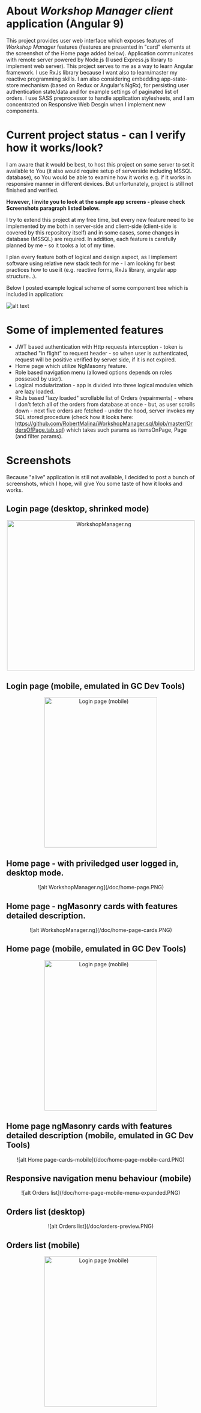 # About _Workshop Manager client_ application (Angular 9)

This project provides user web interface which exposes features of _Workshop Manager_ features (features are presented in "card" elements at the screenshot of the Home page added below). Application communicates with remote server powered by Node.js (I used Express.js library to implement web server). This project serves to me as a way to learn Angular framework. I use RxJs library because I want also to learn/master my reactive programming skills. I am also considering embedding app-state-store mechanism (based on Redux or Angular's NgRx), for persisting user authentication state/data and for example settings of paginated list of orders. I use SASS preprocessor to handle application stylesheets, and I am concentrated on Responsive Web Desgin when I implement new components.

#  Current project status - can I verify how it works/look?

I am aware that it would be best, to host this project on some server to set it available to You (it also would require setup of serverside including MSSQL database), so You would be able to examine how it works e.g. if it works in responsive manner in different devices. But unfortunately, project is still not finished and verified.

<b>However, I invite you to look at the sample app screens - please check Screenshots paragraph listed below.</b>

I try to extend this project at my free time, but every new feature need to be implemented by me both in server-side and client-side (client-side is covered by this repository itself) and in some cases, some changes in database (MSSQL) are required. In addition, each feature is carefully planned by me - so it tooks a lot of my time.

I plan every feature both of logical and design aspect, as I implement software using relative new stack tech for me - I am looking for best practices how to use it (e.g. reactive forms, RxJs library, angular app structure...). 

Below I posted example logical scheme of some component tree which is included in application:

![alt text](/doc/ordermodule_v1.png)

#  Some of implemented features

- JWT based authentication with Http requests interception - token is attached "in flight" to request header - so when user is authenticated, request will be positive verified by server side, if it is not expired.
- Home page which utilize NgMasonry feature.
- Role based navigation menu (allowed options depends on roles possesed by user).
- Logical modularization - app is divided into three logical modules which are lazy loaded.
- RxJs based "lazy loaded" scrollable list of Orders (repairments) - where I don't fetch all of the orders from database at once - but, as user scrolls down - next five orders are fetched - under the hood, server invokes my  SQL stored procedure (check how it looks here: https://github.com/RobertMalina/WorkshopManager.sql/blob/master/OrdersOfPage.tab.sql) which takes such params as itemsOnPage, Page (and filter params).

# Screenshots

Because "alive" application is still not available, I decided to post a bunch of screenshots, which I hope, will give You some taste of how it looks and works.

## Login page (desktop, shrinked mode)
<p align="center">
  <img src="/doc/login-page.PNG" alt="WorkshopManager.ng" width="500px" height="400px">
</p>

## Login page (mobile, emulated in GC Dev Tools)
<p align="center">
  <img src="/doc/login-page.mobile.PNG" alt="Login page (mobile)" width="300px" height="400px">
</p>

## Home page - with priviledged user logged in, desktop mode.
<p align="center">
  ![alt WorkshopManager.ng](/doc/home-page.PNG)
</p>

## Home page - ngMasonry cards with features detailed description.
<p align="center">
  ![alt WorkshopManager.ng](/doc/home-page-cards.PNG)
</p>

## Home page (mobile, emulated in GC Dev Tools)
<p align="center">
  <img src="/doc/home-page-mobile.PNG" alt="Login page (mobile)" width="300px" height="400px">
</p>

## Home page ngMasonry cards with features detailed description (mobile, emulated in GC Dev Tools)
<p align="center">
  ![alt Home page-cards-mobile](/doc/home-page-mobile-card.PNG)
</p>

## Responsive navigation menu behaviour (mobile)
<p align="center">
  ![alt Orders list](/doc/home-page-mobile-menu-expanded.PNG)
</p>

## Orders list (desktop)
<p align="center">
  ![alt Orders list](/doc/orders-preview.PNG)
</p>

## Orders list (mobile)
<p align="center">
  <img src="/doc/orders-preview-mobile.PNG" alt="Login page (mobile)" width="300px" height="400px">
</p>
